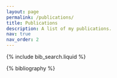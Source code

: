 ```yaml
---
layout: page
permalink: /publications/
title: Publications
description: A list of my publications.
nav: true
nav_order: 2
---
```


<!-- _pages/publications.md -->

<!-- Bibsearch Feature -->

{% include bib_search.liquid %}

<div class="publications">
  {% bibliography %}
</div>

